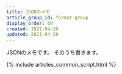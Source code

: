 ```yaml
---
title: JSONのメモ
article_group_id: format-group
display_order: 60
created: 2021-04-20
updated: 2021-04-20
---
```

JSONのメモです。
そのうち書きます。

{% include articles_common_script.html %}
